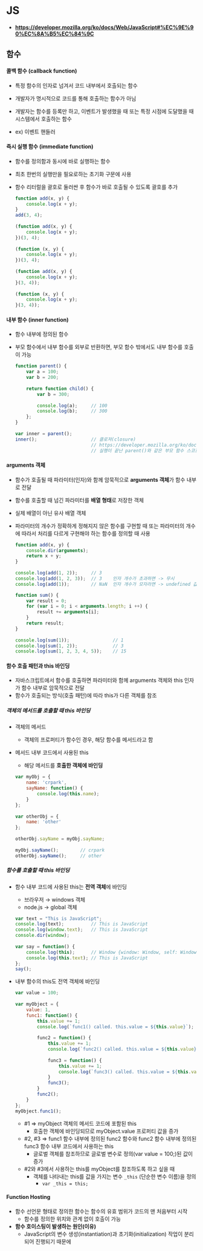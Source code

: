 # JS

- **https://developer.mozilla.org/ko/docs/Web/JavaScript#%EC%9E%90%EC%8A%B5%EC%84%9C**



## 함수

#### 콜백 함수 (callback function)

- 특정 함수의 인자로 넘겨서 코드 내부에서 호출되는 함수

- 개발자가 명시적으로 코드를 통해 호출하는 함수가 아님
- 개발자는 함수를 등록만 하고, 이벤트가 발생했을 때 또는 특정 시점에 도달했을 때 시스템에서 호출하는 함수
- ex) 이벤트 핸들러



#### 즉시 실행 함수 (immediate function)

- 함수를 정의함과 동시에 바로 실행하는 함수

- 최초 한번의 실행만을 필요로하는 초기화 구문에 사용

- 함수 리터럴을 괄호로 둘러싼 후 함수가 바로 호출될 수 있도록 괄호를 추가

  ```javascript
  function add(x, y) {
      console.log(x + y);
  }
  add(3, 4);      
   
  (function add(x, y) {
      console.log(x + y);
  })(3, 4);
   
  (function (x, y) {
      console.log(x + y);
  })(3, 4);
   
  (function add(x, y) {
      console.log(x + y);
  }(3, 4));
   
  (function (x, y) {
      console.log(x + y);
  }(3, 4));
  ```

  

#### 내부 함수 (inner function)

- 함수 내부에 정의된 함수

- 부모 함수에서 내부 함수를 외부로 반환하면, 부모 함수 밖에서도 내부 함수를 호출이 가능

  ```javascript
  function parent() {
      var a = 100;
      var b = 200;
   
      return function child() {
          var b = 300;
   
          console.log(a);     // 100
          console.log(b);     // 300
      };
  }
   
  var inner = parent();
  inner();                    // 클로져(closure)              
                              // https://developer.mozilla.org/ko/docs/Web/JavaScript/Guide/Closures
                              // 실행이 끝난 parent()와 같은 부모 함수 스코프의 변수를 참조하는 함수
  ```

  

#### arguments 객체

- 함수가 호출될 때 파라미터(인자)와 함께 암묵적으로 **arguments 객체**가 함수 내부로 전달

- 함수를 호출할 때 넘긴 파라미터를 **배열 형태**로 저장한 객체

- 실제 배열이 아닌 유사 배열 객체

- 파라미터의 개수가 정확하게 정해지지 않은 함수를 구현할 때 또는 파라미터의 개수에 따라서 처리를 다르게 구현해야 하는 함수를 정의할 때 사용

  ```javascript
  function add(x, y) {
      console.dir(arguments);
      return x + y;
  }
   
  console.log(add(1, 2));     // 3
  console.log(add(1, 2, 3));  // 3    인자 개수가 초과하면 -> 무시
  console.log(add(1));        // NaN  인자 개수가 모자라면 -> undefined 값이 할당
  ```

  ```javascript
  function sum() {
      var result = 0;
      for (var i = 0; i < arguments.length; i ++) {
          result += arguments[i];
      }
      return result;
  }
   
  console.log(sum(1));                // 1
  console.log(sum(1, 2));             // 3
  console.log(sum(1, 2, 3, 4, 5));    // 15
  ```



#### 함수 호출 패턴과 this 바인딩

- 자바스크립트에서 함수를 호출하면 파라미터와 함께 arguments 객체와 this 인자가 함수 내부로 암묵적으로 전달
- 함수가 호출되는 방식(호출 패턴)에 따라 this가 다른 객체를 참조



##### 객체의 메서드를 호출할 때 this 바인딩

- 객체의 메서드

  - 객체의 프로퍼티가 함수인 경우, 해당 함수를 메서드라고 함

- 메서드 내부 코드에서 사용된 this

  - 해당 메서드를 **호출한 객체에 바인딩**

  ```javascript
  var myObj = {
      name: 'crpark', 
      sayName: function() {
          console.log(this.name);
      }
  };
   
  var otherObj = {
      name: 'other'
  };
   
  otherObj.sayName = myObj.sayName;
   
  myObj.sayName();        // crpark
  otherObj.sayName();     // other
  ```



##### 함수를 호출할 때 this 바인딩

- 함수 내부 코드에 사용된 this는 **전역 객체**에 바인딩

  - 브라우저 → windows 객체
  - node.js → global 객체

  ```javascript
  var text = "This is JavaScript";
  console.log(text);          // This is JavaScript
  console.log(window.text);   // This is JavaScript
  console.dir(window);
   
  var say = function() {
      console.log(this);      // Window {window: Window, self: Window, document: document, name: "", location: Location, …}
      console.log(this.text); // This is JavaScript
  };
  say();
  ```

- 내부 함수의 this도 전역 객체에 바인딩

  ```javascript
  var value = 100;
   
  var myObject = {
      value: 1,
      func1: function() {
          this.value += 1;
          console.log(`func1() called. this.value = ${this.value}`);          // #1 → 2
   
          func2 = function() {
              this.value += 1;
              console.log(`func2() called. this.value = ${this.value}`);      // #2 → 101
   
              func3 = function() {
                  this.value += 1;
                  console.log(`func3() called. this.value = ${this.value}`);  // #3 → 102
              }
              func3();
          }
          func2();
      }
  };
  myObject.func1();
  ```

  - \#1 ⇒ myObject 객체의 메서드 코드에 포함된 this
    - 호출한 객체에 바인딩되므로 myObject.value 프로퍼티 값을 증가
  - \#2, #3 ⇒ func1 함수 내부에 정의된 func2 함수와 func2 함수 내부에 정의된 func3 함수 내부 코드에서 사용하는 this
    - 글로벌 객체를 참조하므로 글로벌 변수로 정의(var value = 100;)된 값이 증가
  - \#2와 #3에서 사용하는 this를 myObject를 참조하도록 하고 싶을 때
    - 객체를 나타내는 this를 값을 가지는 변수 `_this` (단순한 변수 이름)을 정의
      - `var _this = this;`



#### Function Hosting

- 함수 선언문 형태로 정의한 함수는 함수의 유효 범위가 코드의 맨 처음부터 시작
  - 함수를 정의한 위치와 관계 없이 호출이 가능
- **함수 호이스팅이 발생하는 원인(이유)**
  - JavaScript의 변수 생성(instantiation)과 초기화(initialization) 작업이 분리되어 진행되기 때문에